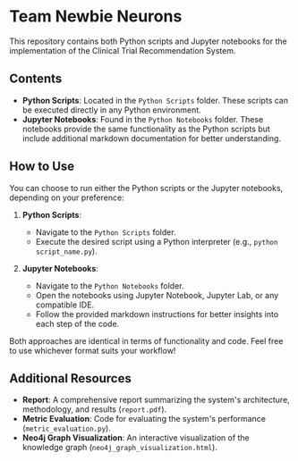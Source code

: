 # Team Newbie Neurons

This repository contains both Python scripts and Jupyter notebooks for the implementation of the Clinical Trial Recommendation System. 

## Contents

- **Python Scripts**: Located in the `Python Scripts` folder. These scripts can be executed directly in any Python environment.
- **Jupyter Notebooks**: Found in the `Python Notebooks` folder. These notebooks provide the same functionality as the Python scripts but include additional markdown documentation for better understanding.

## How to Use

You can choose to run either the Python scripts or the Jupyter notebooks, depending on your preference:

1. **Python Scripts**: 
   - Navigate to the `Python Scripts` folder.
   - Execute the desired script using a Python interpreter (e.g., `python script_name.py`).

2. **Jupyter Notebooks**: 
   - Navigate to the `Python Notebooks` folder.
   - Open the notebooks using Jupyter Notebook, Jupyter Lab, or any compatible IDE.
   - Follow the provided markdown instructions for better insights into each step of the code.

Both approaches are identical in terms of functionality and code. Feel free to use whichever format suits your workflow!

## Additional Resources

- **Report**: A comprehensive report summarizing the system's architecture, methodology, and results (`report.pdf`).
- **Metric Evaluation**: Code for evaluating the system's performance (`metric_evaluation.py`).
- **Neo4j Graph Visualization**: An interactive visualization of the knowledge graph (`neo4j_graph_visualization.html`).
